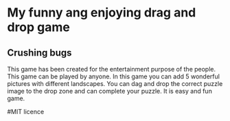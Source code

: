 # My funny ang enjoying drag and drop game
## Crushing bugs
This game has been created for the entertainment purpose of the people. This game can be played by anyone. In this game you can add 5 wonderful pictures with different landscapes. You can dag and drop the correct puzzle image to the drop zone and can complete your puzzle. It is easy and fun game.

#MIT licence

